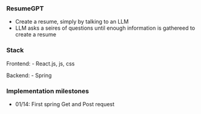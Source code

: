 ### ResumeGPT 
- Create a resume, simply by talking to an LLM
- LLM asks a seires of questions until enough information is gathereed to create a resume

### Stack
Frontend:
    - React.js, js, css

Backend:
    - Spring

### Implementation milestones 
- 01/14: First spring Get and Post request 
